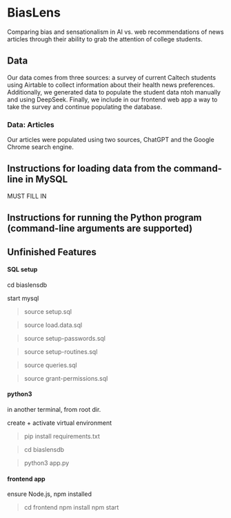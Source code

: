 # BiasLens
Comparing bias and sensationalism in AI vs. web recommendations of news articles through their ability to grab the attention of college students.


## Data
Our data comes from three sources: a survey of current Caltech students using Airtable to collect information about their health news preferences. Additionally, we generated data to populate the student data ntoh manually and using DeepSeek. Finally, we include in our frontend web app a way to take the survey and continue populating the database. 

### Data: Articles
Our articles were populated using two sources, ChatGPT and the Google Chrome search engine. 


## Instructions for loading data from the command-line in MySQL
MUST FILL IN 

## Instructions for running the Python program (command-line arguments are supported)

## Unfinished Features


#### SQL setup

cd biaslensdb

start mysql
> source setup.sql

> source load.data.sql

> source setup-passwords.sql

> source setup-routines.sql

> source queries.sql 

> source grant-permissions.sql

#### python3
in another terminal, from root dir.

create + activate virtual environment

> pip install requirements.txt

> cd biaslensdb

> python3 app.py


#### frontend app
ensure Node.js, npm installed
> cd frontend
> npm install
> npm start

